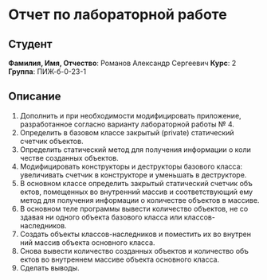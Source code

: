 # Отчет по лабораторной работе

## Студент

**Фамилия, Имя, Отчество**: Романов Александр Сергеевич
**Курс**: 2  
**Группа**: ПИЖ-б-0-23-1

## Описание

1. Дополнить и при необходимости модифицировать приложение, 
разработанное согласно варианту лабораторной работы № 4.  
2. Определить в базовом классе закрытый (private) статический 
счетчик объектов. 
3. Определить статический метод для получения информации о коли
честве созданных объектов. 
4. Модифицировать конструкторы и деструкторы базового класса: 
увеличивать счетчик в конструкторе и уменьшать в деструкторе. 
5. В основном классе определить закрытый статический счетчик объ
ектов, помещенных во внутренний массив и соответствующий ему метод 
для получения информации о количестве объектов в массиве. 
6. В основном теле программы вывести количество объектов, не со
здавая ни одного объекта базового класса или классов-наследников. 
7. Создать объекты классов-наследников и поместить их во внутрен
ний массив объекта основного класса. 
8. Снова вывести количество созданных объектов и количество объ
ектов во внутреннем массиве объекта основного класса. 
9. Сделать выводы.
